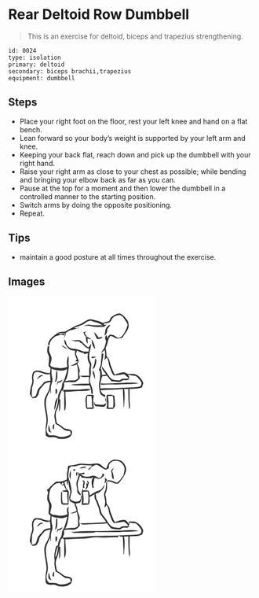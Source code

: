 # Rear Deltoid Row Dumbbell
> This is an exercise for deltoid, biceps and trapezius strengthening.

``` 
id: 0024 
type: isolation 
primary: deltoid 
secondary: biceps brachii,trapezius 
equipment: dumbbell 
``` 

## Steps

 - Place your right foot on the floor, rest your left knee and hand on a flat bench.
 - Lean forward so your body’s weight is supported by your left arm and knee.
 - Keeping your back flat, reach down and pick up the dumbbell with your right hand.
 - Raise your right arm as close to your chest as possible; while bending and bringing your elbow back as far as you can.
 - Pause at the top for a moment and then lower the dumbbell in a controlled manner to the starting position.
 - Switch arms by doing the opposite positioning.
 - Repeat.

## Tips

 - maintain a good posture at all times throughout the exercise.

## Images

<svg width="296" height="300" viewBox="0 0 222 225" xmlns="http://www.w3.org/2000/svg">
  <g fill="#FFF">
    <path d="M0 0h222v225H0V0m157.37 32.27c-1.49 1.67-1.81 4.09-3.31 5.74-3.15.83-6.29 1.74-9.34 2.91-5.48-3.19-11.88-3.99-17.92-5.6-5.78-.59-10.08 4.06-14.89 6.44-3.58 2.1-7.84 2.5-11.36 4.7-4.41 2.67-9.28 4.59-13.42 7.71-4.41.15-9.26-.07-12.88 2.92-5.57 4.48-12.95 8.8-13.35 16.8.73.62 1.46 1.24 2.18 1.88-.41-6.7 4.67-11.56 9.83-14.83 2.48-.66 5.1-.97 7.3-2.43 1.61.4 3.22.81 4.83 1.23.2-.85.59-2.54.78-3.39-3.2 1.07-6.51 1.83-9.88 1.13 3.39-1.22 7-1.23 10.55-1.39l-.53 8.44 1.52-5.73c.06-4.48 4.82-5.31 7.88-7.1 3.57.35 6.67-1.59 9.84-2.87-1.66-.11-3.33-.21-5-.28 4.6-1.91 9.35-3.4 13.98-5.21 3.27-1.7 5.75-4.87 9.58-5.48 2.82-1.14 5.38 1.03 8.08 1.55 4.44.95 8.84 2.39 12.43 5.28-6.32-.69-12.75.45-18.98-1-3.39-.83-6.75.6-9.93 1.62 3.83.34 7.77-.61 11.52.46 5.88 1.96 12.15 1.01 18.22 1.07 2.3.14 3.62-1.84 4.95-3.36-.9.08-2.71.24-3.61.33l-.21-2.16c4.07-.55 9.74-.41 11.43-5.05 2.04-5.1 7.88-8.34 13.28-7.68 4.92 1.65 6.87 6.78 9.74 10.62.87 1.63 2.44 3.47 1.6 5.42-1.74 4.75-3.49 9.57-6.57 13.64-1.55 2.82-4.57 4.76-7.74 5.08-2.63-.83-4.57-2.91-6.95-4.19-1.74-.41-3.51-.58-5.27-.85-1.01.79-2.02 1.59-3.03 2.38-.02.87-.04 2.6-.06 3.47-.95-1.7-1.87-3.41-2.75-5.14-2.43 2.47-2.02 6.38-.28 9.13-.63 3.15-1.34 6.3-2.32 9.36-1.52 3.11-3.81 5.77-5.14 8.97 1.95-1.36 3.49-3.17 5.03-4.96 1.7 5.11.86 10.38-.03 15.53 1.31-1.13 2.48-2.4 3.78-3.54 2.66 4.27 2.38 9.41 3.9 14.03 2.36 4.33 2.94 9.62 6.66 13.14 5.24-.3 10.34-1.14 15.48-2.14 2.48 2.08 5.07 4.04 7.32 6.39 1.12-1.98-.07-3.7-1.09-5.38 3.83 1.02 7.77 1.32 11.7 1.75 2.66 1.42 4.3 4.07 6.2 6.3 1.29 1.8 3.06 3.74 2.44 6.14.1 2.86-3.11 4.29-5.53 4.46-8.97.76-17.98.98-26.97 1.28-10.04 1.22-20.18.33-30.26.94-.83-6.07 1.12-11.95 2.45-17.78.56-.46 1.13-.91 1.69-1.36 2.05.55 4.13.11 6.14-.3 2.19 2.84 4.29 5.75 6.69 8.42 3.74.4 7.49.74 11.23 1.14 3.06.65 4.89-3.05 7.91-2.72 3.1.15 6.77.67 8.49-2.68-3.52.34-7.04.38-10.57.48-2.2.11-3.54 2.78-5.77 2.51-4.14-.6-8.81-.18-12.22-3.04-4.96-5.76-8.31-12.72-13.79-18.07-.07 5.07 4.37 8.27 6.72 12.33-2.23.24-4.47.44-6.68.8.24-3.52-.25-7.05-1.62-10.3.54-1.71 1.47-3.31 1.64-5.12.54-5.84 2.24-11.52 2.3-17.42-.86-.01-1.71-.03-2.56-.04-.09 4.86-.86 9.67-1.14 14.52-.07 3.51-1.79 6.67-3.03 9.87-.26 1.16.61 1.71 1.6 2.13.63 5.61.18 11.27-.97 16.79-1.31 5.68-.16 11.49 1.17 17.05.73 2.92 4.15 3.66 6.24 5.4 1.94 1.42 2.3-3.16.18-3.08-3.24-.87-4.7-4.04-5.82-6.89 11.36-.75 22.77-.54 34.1-1.8.61 8.54.69 17.11 1.28 25.65-.4.78-.79 1.57-1.19 2.35l1.85-1.61c.13-8.76 1.99-17.67-.11-26.31 2.21-.1 4.43-.2 6.65-.32-.32 10.46.27 20.94 1.13 31.36.67-1.83 1.5-3.71 1.33-5.69-1.07-8.54-.47-17.15-.63-25.72 6.42-.07 12.98.01 19.1-2.24.64-2.12 1.14-4.28 1.88-6.37-1.81-6.16-6.6-11.44-12.68-13.57-3.77-.77-7.67-.34-11.5-.37-2.11-1.69-4.62-3.06-7.43-2.5-3.95.75-8.02 1.55-11.6 3.48-2.82-3.36-3.57-7.77-5.52-11.6-1.65-3.52-2.3-7.38-3.37-11.09-.94-2.14-2.73-3.77-4.07-5.66.02-4.13-.61-8.23-1.42-12.27 3.42-5.76 3-13.01 7.24-18.4 3.38.28 6.05 2.42 9.01 3.81 3.23.43 6.47-.39 9.61-1.11 2.93-5.99 8.8-10.69 9.42-17.63 0-2.43-.41-4.89-.96-7.24-3.08-4.88-6.9-9.63-12.28-12.02-5.23-.46-9.62 2.77-13.55 5.75m-5.96 14.15c-3.93 3.67-2.97 9.51-4.32 14.26.49-.5 1.47-1.52 1.96-2.03 2-2.19 2.41-5.16 2.3-8.01 1.54-2.26 3.33-4.33 4.95-6.53-1.97-.04-3.67.85-4.89 2.31m-45.17 1.83c.14 3.38 2.93-1.63 0 0m8.86 6.56c.29 2.79 1.5 5.31 3.61 7.17-.06 3.64.25 7.54 2.58 10.51.29-2.69.17-5.4-.07-8.08 1.84.71 3.75 1.27 5.75 1.27-2.02-1.44-4.24-2.56-6.52-3.54.61-.59 1.24-1.17 1.87-1.75l-2.98 2.21 1.06-4.04c-.42.72-.83 1.45-1.26 2.17-.72-1.64-1.51-3.25-2.37-4.83.94-.64 1.87-1.28 2.81-1.92-1.5.26-2.99.54-4.48.83m15.89-.08c1.43 3.57 2.62 7.33 4.83 10.52 3.08.52 6.48-.35 8.69-2.63-2.21-.47-4.42-.29-6.47.65-1.7-3.34-4.01-6.31-7.05-8.54M95.03 66.62c4.07 1.81 8.45 2.74 12.92 2.18.96.85 1.91 1.72 2.86 2.59.46.12 1.36.34 1.82.46 2.76 3.72 6.18 7.3 10.97 8.14-.31 1.5-.63 3.01-.93 4.52-2.52-.08-5.05.31-7.55-.05-5.21-1.96-10.48-4.14-16.11-4.4-2.62 0-5.07-1.09-7.03-2.79-3.82-2.69-2.59-8.39-6.35-11.23.22 2.51.04 5.4 1.67 7.53 2.07 2.65 3.52 5.98 6.6 7.64 2.45 2.02 5.81 1.42 8.67 2.37-1.75 4.43.52 8.68 2.31 12.65-.73.94-1.45 1.89-2.18 2.83 1 .24 3 .73 4 .97-3.51 2.78-7.62 4.59-11.72 6.3 3.43.1 6.86-.63 9.9-2.24 2.19 6.95 2.15 14.23 1.84 21.44-1.71 1.26-3.41 2.97-5.72 2.85-4.67.08-9.4-.05-13.97 1.14 4.31-6.69 4.58-14.88 5.74-22.51-1.4-5.24.31-10.63-.74-15.9-2.65 5.02-2.88 10.9-1.41 16.31a23.991 23.991 0 0 1-15.53 1.92c-3.75-.82-9.17-.06-10.98-4.3.64-3.7 2.49-7.23 2.09-11.07-.49-3.28-2.66-5.99-3.42-9.19-.76-2.66-.4-5.46-.02-8.15-1.12-.42-2.27-.74-3.42-1.07l1.15.57c-.97 4.22-1.62 8.9.58 12.86 3.04 5.44.25 11.69.6 17.5.78 1.3 1.99 2.27 3.06 3.33-.31 2.54-.58 5.08-.87 7.62-3.7-.54-7.58-.41-10.98-2.19-4.41-1.74-10.44-3.26-14.33.25-2.82 3.89-2.23 9.03-1.82 13.53.35 3.16-1.15 6.05-1.99 8.99-1.18 3.6-.98 7.45-1.88 11.1 1.34 2.21 2.71 4.41 4.12 6.58 1.66-.13 3.32-.22 4.98-.24 2.52-2.19 4.4-5.04 4.93-8.38.68-5.61 5.61-8.96 8.61-13.3 2.83-1.57 5.87-2.76 9.16-2.61a71.1 71.1 0 0 0-2.08 10.73c-2.1 5.53-5.92 10.32-7.19 16.19-1.72 13.04 5.51 25.86 2.24 38.82-.66 5.11-.53 10.3-.24 15.44 5.09 5.49 13.28.34 18.81 4.95 7.09 1.09 15.6.97 20.41-5.25.33-2.36 2.29-5.78-.49-7.37-3.31-2.91-8.32-1.34-11.66-4.11-3.14-2.52-6.42-4.89-10.08-6.63-1.11-6.07-2.69-12.24-1-18.37 2.94-4.73 4.09-10.21 4.2-15.72.23 4.1.14 8.21.29 12.32-.13 1.39-.23 2.79-.27 4.18 3.41-5.74 1.39-12.72 2.09-19.04l-1.54.17c-.01-4.54 1.64-8.91 3.33-13.07.49-.15 1.46-.47 1.95-.63 1.26-3.81 3.07-7.72 1.41-11.75 5.28-1.63 10.92-.38 16.33-.97 3.56-.42 5.85-3.48 8.23-5.83-.03-.85-.1-2.57-.13-3.43-1.13-2.28-.73-4.8.13-7.1-.14-4.05-1.79-7.77-3.67-11.28.65-1.52 1.31-3.03 1.99-4.53-1.4-3.65-2.77-7.31-4.24-10.93.62-1.7 1.2-3.42 1.74-5.15 2.92 1.92 6.09 3.48 9.64 3.68l1.83 1.92c1.71-.45 3.4-.92 5.1-1.39-.42 4.26-1.02 8.83.91 12.84.83 2.26 2.74 4.42 1.83 6.97-1.4 4.71-.64 9.59-.56 14.41-4.81-.03-9.63.02-14.44.3 4.15 2.84 9.27 1.77 13.94 1.49-.38 3.48-.08 6.98.33 10.45-9.39-.01-18.8.13-28.12 1.42 4.58 1.81 9.54 1.04 14.34 1.23 4.65.11 9.33.29 13.94-.44 1.75 2.8 2.72 5.95 2.74 9.27.4 1.63-.08 4.55 2.14 4.89 1.74-6.85-2.29-13.48-4.17-19.92-.42-5.4 2.71-10.53 1.6-15.94-.46-3.7 1.14-7.31.74-11.01-.92-2.63-2.85-4.91-2.92-7.81-1.47-7.68 2.2-14.92 2.89-22.44-1.58 1.61-2.81 3.5-3.91 5.46-6.09-2.27-8.47-9.25-14.67-11.31-4.46.01-8.97.95-13.37-.26m32.78-.78c-.61 5.35 1.34 10.91 4.79 14.98.3-5.43-2.44-10.3-4.79-14.98m-46.19 8.93c2.16 2.86 5.12 5.03 8.79 5.35-2.94-1.77-5.48-4.25-8.79-5.35m45.7 19.61c2.59.44 5.06-.45 7.26-1.75-2.39-.22-4.79-.17-7.16-.47-.03.55-.07 1.66-.1 2.22m.95 16.98c1.22-.66 2.44-1.33 3.64-2.03 1.53-3.99 3.22-8.18 2.75-12.55-.42-.42-1.25-1.27-1.67-1.7-.77 5.66-1.31 11.48-4.72 16.28m1.2 1.51c-1.21 4.98 2.05 9.32 3 14.04.57-4.93-.19-9.87-3-14.04m12.38 20.02l.03 2.33c10.63-1.23 21.39.13 32.05-.74 8.54-.62 17.23 0 25.65-1.56-12.03-2.41-24.27-.19-36.4-.09-7.09.23-14.27 1.09-21.33.06m-35.86 9.66c-7.31.28-14.63.57-21.95.27.01.78.02 1.57.05 2.35.38.32 1.15.94 1.53 1.26.03 9.52-.17 19.04.16 28.56.5-.64 1.01-1.28 1.52-1.92 1.9-9.05-.04-18.16.11-27.27 8.22.29 16.35-1.35 24.56-.88 4.8-.69 10.38.5 14.26-3.12-6.74-1.41-13.48.89-20.24.75m44.92 8.03c-.3.95-.59 1.9-.88 2.86.99 4.08.47 8.32 1.18 12.44-.65 1.98-.83 4.07-.68 6.14 3.25.01 6.5.02 9.75 0 .97-1.28 1.94-2.57 2.93-3.85.19-5.43-.52-10.83-.88-16.24-3.45-2.04-7.59-1.75-11.42-1.35m-30.69.46c-3.35 4.66-1.87 10.68-1.53 15.97.06 1.97.58 5.27 3.24 5.02 2.85-.32 6.62 1.02 8.84-1.02-.01-4.32-.8-8.67-.98-13.01.37-2.35.89-4.69.91-7.09-3.45-.2-7.22-1.24-10.48.13m28.06 3.96c-.48 2.74.93 5.33 1.74 7.86-.45-2.48.32-5.99-1.74-7.86m-17.31 5.36c.45 2.61-.07 7.11 3.52 7.59 3.88.17 7.75.98 11.63.75 2.82-.22 2.89-3.93 4.24-5.73-2.23.94-4.18 3.23-6.81 2.82-3.53-.37-7.1-.4-10.6-.99-.75-1.44-1.31-2.96-1.98-4.44z"/>
    <path d="M80.97 113.63c3.27.37 6.21-1.19 9.08-2.49-.34 5.15-2.45 9.9-3.79 14.82-.67 2.9-2.82 5.11-3.82 7.84-.45 3.18-.38 6.62-2.38 9.33-2.69 3.81-4.25 8.49-3.87 13.17-.21 6.28-1.46 12.56-4.04 18.31l-.31-.58c-.31 3.62-1.72 7.18-1.18 10.85.43 3.42 1.25 6.77 1.87 10.16 4.85 1.98 8.55 5.75 12.81 8.65 2.8 2.08 6.44 1.5 9.62 2.53.12 1.13.37 3.4.49 4.54-6.16 3.54-14.19 5.67-20.89 2.34-3.81-1.18-7.89-.89-11.83-.86-2.55-2.03-3.99-5.1-4.39-8.29.1-2.65.91-5.2 1.36-7.8 3.3-12.97-4.3-25.76-1.7-38.77 1.58-5.08 4.01-9.85 6.34-14.62.06 2.22.23 4.44.52 6.64 1.06-2.68.23-5.57.26-8.36-.51-5.57 3.82-10.48 2.26-16.09-1.36-4.67-1.17-9.54-1.31-14.34 4.67 2.15 9.85 2.63 14.9 3.02m-7.36-.27c-.84 5.73-.21 11.64-2.08 17.23l1.65.16c1.03-3.15 2.07-6.38 1.98-9.74-.04-2.61.44-5.58-1.55-7.65m2.92 17.29c-.14-.42-.43-1.27-.57-1.69-.67 2.45-1.37 4.89-1.79 7.4.87-1.55 1.63-3.17 2.56-4.69 3.08.94 5.03-1.84 6.64-3.9-2.4.68-4.58 1.88-6.84 2.88m-4.23 11.19c-.13 2.64-.04 5.28.25 7.9 2.98-1.84 2.34-5.2 1.94-8.16-.55.07-1.64.2-2.19.26m-1.84 31.57c1.38-1.46 1.64-3.44 2.09-5.28.83-4.65 2.92-9.03 2.94-13.81-4.53 5.08-4.64 12.66-5.03 19.09m-1.16 30.06c.88-2.83 1.16-5.8.98-8.75-2.6 2.27-3.44 6.03-.98 8.75m-7.44-6.89c-.38 2.66-.67 5.39-.33 8.09.34 2.25 2.88 2.77 4.56 3.7-2.66-3.49-2.37-7.98-4.23-11.79z"/>
    <path d="M40.14 116.69c7.98-3.94 15.63 5.15 23.68 1.79.24 3.52.66 7.03.84 10.56-3.73-.22-7.33.7-10.5 2.64-2.07 4.25-6.4 6.69-8.81 10.67-1.47 3.23-1.8 6.87-3.47 10.04-1.51.62-3.03 1.24-4.54 1.87-2.99-4.3-.45-9.3-1.04-14.05 1.12-4.33 3.28-8.65 2.26-13.25-.92-3.54.24-7.02 1.58-10.27m3.65 10.13c2.2-1.3 4.21-2.88 6.07-4.62.64.01 1.91.05 2.55.07-.02-.45-.07-1.37-.1-1.83-4.1-.19-6.77 3.09-8.52 6.38zM120.85 152.02c2.15.08 4.29.2 6.44.33.14 2.4.34 4.81.59 7.2-.23 3.51.37 6.97.98 10.41-2.65.02-5.29.03-7.93.11-.65-5.99-1.23-12.07-.08-18.05zM152.2 152.44c2.55-.15 5.1-.32 7.65-.44 1.2 5.94 1.34 12.1.32 18.07-2.31-.06-4.62-.09-6.93-.08.21-5.87.43-11.81-1.04-17.55z"/>
  </g>
  <g fill="#333">
    <path d="M157.37 32.27c3.93-2.98 8.32-6.21 13.55-5.75 5.38 2.39 9.2 7.14 12.28 12.02.55 2.35.96 4.81.96 7.24-.62 6.94-6.49 11.64-9.42 17.63-3.14.72-6.38 1.54-9.61 1.11-2.96-1.39-5.63-3.53-9.01-3.81-4.24 5.39-3.82 12.64-7.24 18.4.81 4.04 1.44 8.14 1.42 12.27 1.34 1.89 3.13 3.52 4.07 5.66 1.07 3.71 1.72 7.57 3.37 11.09 1.95 3.83 2.7 8.24 5.52 11.6 3.58-1.93 7.65-2.73 11.6-3.48 2.81-.56 5.32.81 7.43 2.5 3.83.03 7.73-.4 11.5.37 6.08 2.13 10.87 7.41 12.68 13.57-.74 2.09-1.24 4.25-1.88 6.37-6.12 2.25-12.68 2.17-19.1 2.24.16 8.57-.44 17.18.63 25.72.17 1.98-.66 3.86-1.33 5.69-.86-10.42-1.45-20.9-1.13-31.36-2.22.12-4.44.22-6.65.32 2.1 8.64.24 17.55.11 26.31l-1.85 1.61c.4-.78.79-1.57 1.19-2.35-.59-8.54-.67-17.11-1.28-25.65-11.33 1.26-22.74 1.05-34.1 1.8 1.12 2.85 2.58 6.02 5.82 6.89 2.12-.08 1.76 4.5-.18 3.08-2.09-1.74-5.51-2.48-6.24-5.4-1.33-5.56-2.48-11.37-1.17-17.05 1.15-5.52 1.6-11.18.97-16.79-.99-.42-1.86-.97-1.6-2.13 1.24-3.2 2.96-6.36 3.03-9.87.28-4.85 1.05-9.66 1.14-14.52.85.01 1.7.03 2.56.04-.06 5.9-1.76 11.58-2.3 17.42-.17 1.81-1.1 3.41-1.64 5.12 1.37 3.25 1.86 6.78 1.62 10.3 2.21-.36 4.45-.56 6.68-.8-2.35-4.06-6.79-7.26-6.72-12.33 5.48 5.35 8.83 12.31 13.79 18.07 3.41 2.86 8.08 2.44 12.22 3.04 2.23.27 3.57-2.4 5.77-2.51 3.53-.1 7.05-.14 10.57-.48-1.72 3.35-5.39 2.83-8.49 2.68-3.02-.33-4.85 3.37-7.91 2.72-3.74-.4-7.49-.74-11.23-1.14-2.4-2.67-4.5-5.58-6.69-8.42-2.01.41-4.09.85-6.14.3-.56.45-1.13.9-1.69 1.36-1.33 5.83-3.28 11.71-2.45 17.78 10.08-.61 20.22.28 30.26-.94 8.99-.3 18-.52 26.97-1.28 2.42-.17 5.63-1.6 5.53-4.46.62-2.4-1.15-4.34-2.44-6.14-1.9-2.23-3.54-4.88-6.2-6.3-3.93-.43-7.87-.73-11.7-1.75 1.02 1.68 2.21 3.4 1.09 5.38-2.25-2.35-4.84-4.31-7.32-6.39-5.14 1-10.24 1.84-15.48 2.14-3.72-3.52-4.3-8.81-6.66-13.14-1.52-4.62-1.24-9.76-3.9-14.03-1.3 1.14-2.47 2.41-3.78 3.54.89-5.15 1.73-10.42.03-15.53-1.54 1.79-3.08 3.6-5.03 4.96 1.33-3.2 3.62-5.86 5.14-8.97.98-3.06 1.69-6.21 2.32-9.36-1.74-2.75-2.15-6.66.28-9.13.88 1.73 1.8 3.44 2.75 5.14.02-.87.04-2.6.06-3.47 1.01-.79 2.02-1.59 3.03-2.38 1.76.27 3.53.44 5.27.85 2.38 1.28 4.32 3.36 6.95 4.19 3.17-.32 6.19-2.26 7.74-5.08 3.08-4.07 4.83-8.89 6.57-13.64.84-1.95-.73-3.79-1.6-5.42-2.87-3.84-4.82-8.97-9.74-10.62-5.4-.66-11.24 2.58-13.28 7.68-1.69 4.64-7.36 4.5-11.43 5.05l.21 2.16c.9-.09 2.71-.25 3.61-.33-1.33 1.52-2.65 3.5-4.95 3.36-6.07-.06-12.34.89-18.22-1.07-3.75-1.07-7.69-.12-11.52-.46 3.18-1.02 6.54-2.45 9.93-1.62 6.23 1.45 12.66.31 18.98 1-3.59-2.89-7.99-4.33-12.43-5.28-2.7-.52-5.26-2.69-8.08-1.55-3.83.61-6.31 3.78-9.58 5.48-4.63 1.81-9.38 3.3-13.98 5.21 1.67.07 3.34.17 5 .28-3.17 1.28-6.27 3.22-9.84 2.87-3.06 1.79-7.82 2.62-7.88 7.1l-1.52 5.73.53-8.44c-3.55.16-7.16.17-10.55 1.39 3.37.7 6.68-.06 9.88-1.13-.19.85-.58 2.54-.78 3.39-1.61-.42-3.22-.83-4.83-1.23-2.2 1.46-4.82 1.77-7.3 2.43-5.16 3.27-10.24 8.13-9.83 14.83-.72-.64-1.45-1.26-2.18-1.88.4-8 7.78-12.32 13.35-16.8 3.62-2.99 8.47-2.77 12.88-2.92 4.14-3.12 9.01-5.04 13.42-7.71 3.52-2.2 7.78-2.6 11.36-4.7 4.81-2.38 9.11-7.03 14.89-6.44 6.04 1.61 12.44 2.41 17.92 5.6 3.05-1.17 6.19-2.08 9.34-2.91 1.5-1.65 1.82-4.07 3.31-5.74z"/>
    <path d="M151.41 46.42c1.22-1.46 2.92-2.35 4.89-2.31-1.62 2.2-3.41 4.27-4.95 6.53.11 2.85-.3 5.82-2.3 8.01-.49.51-1.47 1.53-1.96 2.03 1.35-4.75.39-10.59 4.32-14.26zM106.24 48.25c2.93-1.63.14 3.38 0 0zM115.1 54.81c1.49-.29 2.98-.57 4.48-.83-.94.64-1.87 1.28-2.81 1.92.86 1.58 1.65 3.19 2.37 4.83.43-.72.84-1.45 1.26-2.17l-1.06 4.04 2.98-2.21c-.63.58-1.26 1.16-1.87 1.75 2.28.98 4.5 2.1 6.52 3.54-2 0-3.91-.56-5.75-1.27.24 2.68.36 5.39.07 8.08-2.33-2.97-2.64-6.87-2.58-10.51-2.11-1.86-3.32-4.38-3.61-7.17zM130.99 54.73c3.04 2.23 5.35 5.2 7.05 8.54 2.05-.94 4.26-1.12 6.47-.65-2.21 2.28-5.61 3.15-8.69 2.63-2.21-3.19-3.4-6.95-4.83-10.52z"/>
    <path d="M95.03 66.62c4.4 1.21 8.91.27 13.37.26 6.2 2.06 8.58 9.04 14.67 11.31 1.1-1.96 2.33-3.85 3.91-5.46-.69 7.52-4.36 14.76-2.89 22.44.07 2.9 2 5.18 2.92 7.81.4 3.7-1.2 7.31-.74 11.01 1.11 5.41-2.02 10.54-1.6 15.94 1.88 6.44 5.91 13.07 4.17 19.92-2.22-.34-1.74-3.26-2.14-4.89-.02-3.32-.99-6.47-2.74-9.27-4.61.73-9.29.55-13.94.44-4.8-.19-9.76.58-14.34-1.23 9.32-1.29 18.73-1.43 28.12-1.42-.41-3.47-.71-6.97-.33-10.45-4.67.28-9.79 1.35-13.94-1.49 4.81-.28 9.63-.33 14.44-.3-.08-4.82-.84-9.7.56-14.41.91-2.55-1-4.71-1.83-6.97-1.93-4.01-1.33-8.58-.91-12.84-1.7.47-3.39.94-5.1 1.39l-1.83-1.92c-3.55-.2-6.72-1.76-9.64-3.68-.54 1.73-1.12 3.45-1.74 5.15 1.47 3.62 2.84 7.28 4.24 10.93-.68 1.5-1.34 3.01-1.99 4.53 1.88 3.51 3.53 7.23 3.67 11.28-.86 2.3-1.26 4.82-.13 7.1.03.86.1 2.58.13 3.43-2.38 2.35-4.67 5.41-8.23 5.83-5.41.59-11.05-.66-16.33.97 1.66 4.03-.15 7.94-1.41 11.75-.49.16-1.46.48-1.95.63-1.69 4.16-3.34 8.53-3.33 13.07l1.54-.17c-.7 6.32 1.32 13.3-2.09 19.04.04-1.39.14-2.79.27-4.18-.15-4.11-.06-8.22-.29-12.32-.11 5.51-1.26 10.99-4.2 15.72-1.69 6.13-.11 12.3 1 18.37 3.66 1.74 6.94 4.11 10.08 6.63 3.34 2.77 8.35 1.2 11.66 4.11 2.78 1.59.82 5.01.49 7.37-4.81 6.22-13.32 6.34-20.41 5.25-5.53-4.61-13.72.54-18.81-4.95-.29-5.14-.42-10.33.24-15.44 3.27-12.96-3.96-25.78-2.24-38.82 1.27-5.87 5.09-10.66 7.19-16.19a71.1 71.1 0 0 1 2.08-10.73c-3.29-.15-6.33 1.04-9.16 2.61-3 4.34-7.93 7.69-8.61 13.3-.53 3.34-2.41 6.19-4.93 8.38-1.66.02-3.32.11-4.98.24-1.41-2.17-2.78-4.37-4.12-6.58.9-3.65.7-7.5 1.88-11.1.84-2.94 2.34-5.83 1.99-8.99-.41-4.5-1-9.64 1.82-13.53 3.89-3.51 9.92-1.99 14.33-.25 3.4 1.78 7.28 1.65 10.98 2.19.29-2.54.56-5.08.87-7.62-1.07-1.06-2.28-2.03-3.06-3.33-.35-5.81 2.44-12.06-.6-17.5-2.2-3.96-1.55-8.64-.58-12.86l-1.15-.57c1.15.33 2.3.65 3.42 1.07-.38 2.69-.74 5.49.02 8.15.76 3.2 2.93 5.91 3.42 9.19.4 3.84-1.45 7.37-2.09 11.07 1.81 4.24 7.23 3.48 10.98 4.3 5.26 1.11 10.71.44 15.53-1.92-1.47-5.41-1.24-11.29 1.41-16.31 1.05 5.27-.66 10.66.74 15.9-1.16 7.63-1.43 15.82-5.74 22.51 4.57-1.19 9.3-1.06 13.97-1.14 2.31.12 4.01-1.59 5.72-2.85.31-7.21.35-14.49-1.84-21.44-3.04 1.61-6.47 2.34-9.9 2.24 4.1-1.71 8.21-3.52 11.72-6.3-1-.24-3-.73-4-.97.73-.94 1.45-1.89 2.18-2.83-1.79-3.97-4.06-8.22-2.31-12.65-2.86-.95-6.22-.35-8.67-2.37-3.08-1.66-4.53-4.99-6.6-7.64-1.63-2.13-1.45-5.02-1.67-7.53 3.76 2.84 2.53 8.54 6.35 11.23 1.96 1.7 4.41 2.79 7.03 2.79 5.63.26 10.9 2.44 16.11 4.4 2.5.36 5.03-.03 7.55.05.3-1.51.62-3.02.93-4.52-4.79-.84-8.21-4.42-10.97-8.14-.46-.12-1.36-.34-1.82-.46-.95-.87-1.9-1.74-2.86-2.59-4.47.56-8.85-.37-12.92-2.18m-14.06 47.01c-5.05-.39-10.23-.87-14.9-3.02.14 4.8-.05 9.67 1.31 14.34 1.56 5.61-2.77 10.52-2.26 16.09-.03 2.79.8 5.68-.26 8.36-.29-2.2-.46-4.42-.52-6.64-2.33 4.77-4.76 9.54-6.34 14.62-2.6 13.01 5 25.8 1.7 38.77-.45 2.6-1.26 5.15-1.36 7.8.4 3.19 1.84 6.26 4.39 8.29 3.94-.03 8.02-.32 11.83.86 6.7 3.33 14.73 1.2 20.89-2.34-.12-1.14-.37-3.41-.49-4.54-3.18-1.03-6.82-.45-9.62-2.53-4.26-2.9-7.96-6.67-12.81-8.65-.62-3.39-1.44-6.74-1.87-10.16-.54-3.67.87-7.23 1.18-10.85l.31.58c2.58-5.75 3.83-12.03 4.04-18.31-.38-4.68 1.18-9.36 3.87-13.17 2-2.71 1.93-6.15 2.38-9.33 1-2.73 3.15-4.94 3.82-7.84 1.34-4.92 3.45-9.67 3.79-14.82-2.87 1.3-5.81 2.86-9.08 2.49m-40.83 3.06c-1.34 3.25-2.5 6.73-1.58 10.27 1.02 4.6-1.14 8.92-2.26 13.25.59 4.75-1.95 9.75 1.04 14.05 1.51-.63 3.03-1.25 4.54-1.87 1.67-3.17 2-6.81 3.47-10.04 2.41-3.98 6.74-6.42 8.81-10.67 3.17-1.94 6.77-2.86 10.5-2.64-.18-3.53-.6-7.04-.84-10.56-8.05 3.36-15.7-5.73-23.68-1.79zM127.81 65.84c2.35 4.68 5.09 9.55 4.79 14.98-3.45-4.07-5.4-9.63-4.79-14.98z"/>
    <path d="M81.62 74.77c3.31 1.1 5.85 3.58 8.79 5.35-3.67-.32-6.63-2.49-8.79-5.35zM127.32 94.38c.03-.56.07-1.67.1-2.22 2.37.3 4.77.25 7.16.47-2.2 1.3-4.67 2.19-7.26 1.75zM128.27 111.36c3.41-4.8 3.95-10.62 4.72-16.28.42.43 1.25 1.28 1.67 1.7.47 4.37-1.22 8.56-2.75 12.55-1.2.7-2.42 1.37-3.64 2.03zM129.47 112.87c2.81 4.17 3.57 9.11 3 14.04-.95-4.72-4.21-9.06-3-14.04zM73.61 113.36c1.99 2.07 1.51 5.04 1.55 7.65.09 3.36-.95 6.59-1.98 9.74l-1.65-.16c1.87-5.59 1.24-11.5 2.08-17.23zM43.79 126.82c1.75-3.29 4.42-6.57 8.52-6.38.03.46.08 1.38.1 1.83-.64-.02-1.91-.06-2.55-.07-1.86 1.74-3.87 3.32-6.07 4.62zM76.53 130.65c2.26-1 4.44-2.2 6.84-2.88-1.61 2.06-3.56 4.84-6.64 3.9-.93 1.52-1.69 3.14-2.56 4.69.42-2.51 1.12-4.95 1.79-7.4.14.42.43 1.27.57 1.69zM141.85 132.89c7.06 1.03 14.24.17 21.33-.06 12.13-.1 24.37-2.32 36.4.09-8.42 1.56-17.11.94-25.65 1.56-10.66.87-21.42-.49-32.05.74l-.03-2.33zM72.3 141.84c.55-.06 1.64-.19 2.19-.26.4 2.96 1.04 6.32-1.94 8.16a49.61 49.61 0 0 1-.25-7.9zM105.99 142.55c6.76.14 13.5-2.16 20.24-.75-3.88 3.62-9.46 2.43-14.26 3.12-8.21-.47-16.34 1.17-24.56.88-.15 9.11 1.79 18.22-.11 27.27-.51.64-1.02 1.28-1.52 1.92-.33-9.52-.13-19.04-.16-28.56-.38-.32-1.15-.94-1.53-1.26-.03-.78-.04-1.57-.05-2.35 7.32.3 14.64.01 21.95-.27zM150.91 150.58c3.83-.4 7.97-.69 11.42 1.35.36 5.41 1.07 10.81.88 16.24-.99 1.28-1.96 2.57-2.93 3.85-3.25.02-6.5.01-9.75 0-.15-2.07.03-4.16.68-6.14-.71-4.12-.19-8.36-1.18-12.44.29-.96.58-1.91.88-2.86m1.29 1.86c1.47 5.74 1.25 11.68 1.04 17.55 2.31-.01 4.62.02 6.93.08 1.02-5.97.88-12.13-.32-18.07-2.55.12-5.1.29-7.65.44zM120.22 151.04c3.26-1.37 7.03-.33 10.48-.13-.02 2.4-.54 4.74-.91 7.09.18 4.34.97 8.69.98 13.01-2.22 2.04-5.99.7-8.84 1.02-2.66.25-3.18-3.05-3.24-5.02-.34-5.29-1.82-11.31 1.53-15.97m.63.98c-1.15 5.98-.57 12.06.08 18.05 2.64-.08 5.28-.09 7.93-.11-.61-3.44-1.21-6.9-.98-10.41-.25-2.39-.45-4.8-.59-7.2-2.15-.13-4.29-.25-6.44-.33zM148.28 155c2.06 1.87 1.29 5.38 1.74 7.86-.81-2.53-2.22-5.12-1.74-7.86zM70.46 173.41c.39-6.43.5-14.01 5.03-19.09-.02 4.78-2.11 9.16-2.94 13.81-.45 1.84-.71 3.82-2.09 5.28z"/>
    <path d="M130.97 160.36c.67 1.48 1.23 3 1.98 4.44 3.5.59 7.07.62 10.6.99 2.63.41 4.58-1.88 6.81-2.82-1.35 1.8-1.42 5.51-4.24 5.73-3.88.23-7.75-.58-11.63-.75-3.59-.48-3.07-4.98-3.52-7.59zM69.3 203.47c-2.46-2.72-1.62-6.48.98-8.75.18 2.95-.1 5.92-.98 8.75zM61.86 196.58c1.86 3.81 1.57 8.3 4.23 11.79-1.68-.93-4.22-1.45-4.56-3.7-.34-2.7-.05-5.43.33-8.09z"/>
  </g>
</svg>

<svg width="296" height="300" viewBox="0 0 222 225" xmlns="http://www.w3.org/2000/svg">
  <g fill="#FFF">
    <path d="M0 0h222v225H0V0m154.89 27.92c-3.23 2.5-2.96 7.02-5.32 10.11-3.32-1.34-5.68-4.02-8.49-6.1-3.41-2.91-8.15-1.46-12.17-1.22-7.07 1.46-14.27-1.43-21.32.09-5.17 1.62-10.54 2.49-15.93 2.95-.96 4.2-.87 8.56-1.99 12.73.19 2.61.16 5.22.11 7.83-3.78 1.74-7.72 3.79-12.01 3.51-1.99.08-4.28-.45-5.92 1.02-3.7 2.99-7.41 6.07-10.15 10.01-.91.3-1.68.8-2.32 1.49-.53 1.33 1.01 2.21 1.58 3.2-.55 3.83-1.81 7.64-1.28 11.55.53 3.09 2.88 5.68 2.77 8.9.2 4.21-1 8.34-.78 12.54.77 1.29 1.99 2.24 3.06 3.29-.32 2.53-.6 5.06-.9 7.59-3.7-.5-7.57-.43-10.97-2.17-3.49-1.84-7.47-1.65-11.28-1.84-5.32 2.24-5.65 8.74-5.01 13.68.52 3.04-.05 6.09-1.19 8.92-1.71 4.19-1.59 8.76-2.52 13.13 1.36 2.25 2.75 4.48 4.17 6.69 2.05-.49 4.64.21 6.17-1.56 3.39-2.73 3.37-7.41 4.91-11.13 2.01-3.48 5.13-6.13 7.45-9.38 2.81-1.56 5.84-2.69 9.11-2.58-.96 3.52-1.72 7.08-2.1 10.71-2.21 5.8-6.29 10.84-7.36 17.08-.7 10.81 3.24 21.23 3.4 31.98-1.12 6.9-2.41 13.96-1.12 20.95 2.37 4.15 7.53 3.22 11.52 3.22 2.56-.27 4.8 1.07 7.1 1.95 7.03 1.69 15.71 1.1 20.52-5.02.34-2.34 2.28-5.78-.49-7.36-3.31-2.9-8.3-1.37-11.65-4.1-3.15-2.53-6.44-4.9-10.09-6.66-.56-3.63-1.49-7.22-1.81-10.89-.34-4.64 2.03-8.83 3.42-13.12 1.26-2.99 1.16-6.27 1.67-9.42.13 5.26.16 10.53.02 15.8 3.25-5.76 1.32-12.63 2.02-18.91l-1.59.02c-.2-3.91 1.75-7.42 2.27-11.23.76-.71 1.52-1.42 2.29-2.12l3.06 2.19c-.23 9.65-.39 19.34.16 28.97 4.55-9.16.94-19.65 1.51-29.38 3.89.01 7.78-.14 11.66-.43 7.59-.93 15.26-.06 22.84-1.3 6.35-.95 12.89-2 19.3-1 8.96.48 17.89-.69 26.84-.65.16-.58.49-1.75.66-2.33-18.26.87-36.61-.14-54.82 1.84-10.22 1.29-20.57.37-30.8 1.49 1.93-3.43 3.36-7.39 1.7-11.25 5.49-2.15 11.62-.21 17.31-1.31 3.1-.81 5.12-3.51 7.29-5.66-.02-.85-.08-2.55-.1-3.4-1.38-2.83-.19-5.84 0-8.77-.24-3.33-2.03-6.26-3.25-9.3.65-4.35-1.96-8.13-3.03-12.19 2.27-.53 4.51-1.13 6.82-1.43 1.58-3.29 3.04-6.92 2.25-10.64-.19-.03-.56-.09-.75-.11-.02 2.99-.04 7.18-3.49 8.45-4.48 1.49-9.6-.07-13.16-3.02.29-3.53.62-7.05 2.21-10.26.14-4.22-.89-8.46-1.63-12.61-.6-3.77-2.79-7.09-3.2-10.9-.68-4.47.88-8.84 1.14-13.27l2.55-3.09c3.56-.28 7.23-.01 10.62-1.34 7.07-2.44 14.43.59 21.64-.23-.41.61-1.25 1.82-1.67 2.43 3.63-.46 6.74-4.7 10.49-2.73 4.06 2.2 7.65 5.3 12.05 6.88 1.58-.57 3.08-1.33 4.61-2.04.62-3.1.21-7.16 3.38-8.99 6.35-5.12 17.05-2.03 19.87 5.59 2.36 4.41.26 9.19-.47 13.71-3.16 4.08-5.65 8.93-10.2 11.68-4.46-2.1-9.01-4.52-14.11-3.95-.28.83-.57 1.66-.76 2.52 6.41-2.73 11.51 5.36 17.73 2.12 4.46-5.94 9.7-11.78 11.13-19.32 1.01-4.93-1.78-9.57-4.91-13.11-3.37-2.84-7.92-3.28-12.13-3.68-3.16-.23-5.76 1.93-8.14 3.69m-45.64 9.56c3.17.44 6.31-.27 9.37-1.05-.03-.45-.09-1.33-.11-1.78-3.1.89-6.64.74-9.26 2.83m12.31 2.81c2.5-.76 4.52-2.46 5.79-4.73-2.69.45-4.37 2.61-5.79 4.73m36.16.19c-.86 1.51.19 3.11.57 4.58.11 3.34-.34 7.55 3.04 9.56-.15-4.32-.45-8.73-2.48-12.62.69-1.87 1.77-3.57 2.62-5.37-1.3 1.22-2.85 2.28-3.75 3.85m-58.16-1.12c-1.15 1.51 1.45 2.95 2.45 1.59 1.13-1.45-1.51-3.06-2.45-1.59M94.9 54.44c.68-4.42 1.12-8.94.6-13.4-2.48 3.99-2.43 9.16-.6 13.4m8.92-10.82c-.04 1.63-.06 3.27-.09 4.9.42.03 1.28.08 1.71.11.08-1.1.25-3.3.34-4.4.66.62 1.31 1.24 1.96 1.87-.28 3.74-1.33 7.32-2.8 10.75-2.04 5.29 1.02 10.63.59 16 .15 2.75 3 4.23 4.66 6.04.21-.46.63-1.39.84-1.86-2.21-2.13-3.41-4.84-4.3-7.76-.2-2.08-.51-4.15-.55-6.24-.41-5.12 2.51-9.65 3.64-14.5 1.63 1.46 2.79 3.27 3.03 5.48-.09-.63-.26-1.9-.35-2.53 4.74 1.08 9.63.92 14.46 1.24 1.01-.73 2.06-1.41 3.13-2.04-.31.59-.95 1.76-1.26 2.35-2.4 4.69-1.33 9.89.25 14.66.64-.25 1.29-.49 1.94-.74-2.23-4.72.37-9.65.86-14.43 1.87-.35 3.59.45 5.29 1.1l.54-.05c.41 0 1.21.01 1.61.01 3.01-.17 5.07-2.97 7.03-4.99-.08-.95-.15-1.9-.23-2.85-.7 0-1.39-.01-2.08-.01-.14 3.47-2.84 7.81-6.84 6.24-2.78-2.42-6.61-3.92-10.26-2.72-5.39 1.71-12.02 1.65-16.21-2.64 1.89-.02 3.79-.01 5.69-.06l.08-2.47c-2.89.41-5.76.97-8.58 1.72l.52-1.37c-1.55-.23-3.09-.51-4.62-.81m43.08 16.99c2.19-1.26 3.18-3.55 4.22-5.72-1.3-1.15-2.56-2.35-3.78-3.58 1.11 3.12.93 6.28-.44 9.3m-33.4-5.34a98.89 98.89 0 0 0 1.75 4.29c-1.42 2.47-.99 5.36-.87 8.07.52-.08 1.57-.23 2.09-.3-.19-1.35-.4-2.7-.66-4.03 2.27-2.71 1.34-7.17-2.31-8.03m6.63.88c.51 1.72 1.13 3.4 1.76 5.08-.89-.33-1.78-.65-2.66-.98.86 3.38.86 7.2-2.14 9.52.54-.08 1.62-.26 2.16-.34.68-.93 1.39-1.83 2.12-2.71.67-2.44 1.03-4.99 2.21-7.26-.98-1.27-2.04-2.5-3.45-3.31m29.41 2.77c-.19 4.78.38 9.84-1.99 14.2-2.15 4.29-.28 8.9.49 13.27.77 3.54-.62 7.04-.83 10.57 1.84-.28 2.4-2.22 3.41-3.47 2.68 4.12 2.92 9.01 3.93 13.65 2.44 4.61 3.13 10.2 7.02 13.95 5.2-.43 10.3-1.22 15.42-2.18 2.37 2.08 5.43 3.64 6.57 6.78-2.87.26-5.76.09-8.63.24-2.27.06-3.66 2.81-5.96 2.5-4.13-.57-8.81-.18-12.17-3.09-2.56-2.86-4.67-6.1-6.72-9.34-1.98-3.28-5-5.8-6.91-9.13-1.88-4.38-2.17-9.31-4.49-13.51-1.16-2.35-1.01-5.2-2.71-7.29-2.16-2.78-1.56-6.51-2.34-9.76 6.82-1.52 12.95-6.96 13.7-14.16-2.47 3.66-4.36 8.68-9.25 9.57-5.16.92-8.99 4.65-13.43 7.1-.19-2.54-.69-5.06-2.04-7.25-2.7-.14-5.4-.31-8.1-.2-.12-1.07-.06-2.17-.38-3.22-.99 1.94-1.27 4.14-2.06 6.15.37 3.11.83 6.21.86 9.35 0 3.32-1.36 6.78.33 9.91 3.03-.55 6.13-.57 9.2-.53 3.18-3.11 1.53-7.82 1.91-11.75 2.68-1.05 5.12-2.59 7.38-4.37.22 2.94-.31 6.2 1.54 8.73 1.89 2.86 2.16 6.39 3.81 9.37 1.95 3.92 1.85 8.5 3.48 12.51 2.95 4.16 6.55 7.83 9.14 12.27-13.33.87-26.68 1.32-40.03 1.71 1.66.88 3.33 2.03 5.31 1.91 7.02.08 14-.97 21.03-.93 5-.5 10.11.01 15.03-1.17 2.35 2.74 4.05 6.18 7 8.33 3.64.73 7.36.8 11.04 1.24 3.02.58 4.84-3.08 7.84-2.73 2.35-.14 5.15.77 7.1-1.01.6-2.28.79-4.65 1.54-6.89 2.9 1.03 5.97.9 8.97 1.32 2.69 1.02 4.23 3.65 6.04 5.73 1.43 1.97 3.58 4.06 2.97 6.73.1 2.91-3.15 4.33-5.6 4.5-9.65.76-19.33 1.02-29 1.36.76.63 1.52 1.26 2.29 1.87 1.29-.04 2.58-.01 3.87.11.68 5.67.5 11.4.9 17.09.21 3.57.56 7.2-.17 10.74.42-.67.83-1.34 1.26-2 .21-8.65 2-17.47-.1-26.01 2.21-.11 4.41-.21 6.62-.33-.22 10.46.16 20.96 1.22 31.37.77-2.16 1.62-4.43 1.2-6.76-1-8.19-.36-16.44-.55-24.66 6.4-.35 13.35.56 19.19-2.67.83-1.86 1.09-3.92 1.78-5.84-1.52-5.54-5.5-10.25-10.61-12.85-3.42-1.89-7.47-1.12-11.2-1.18-.17 1.06-.34 2.13-.49 3.2-1.83-2.39-3.59-5.81-7.07-5.74-4.72.07-9.56 1.3-13.74 3.53-.98-1.35-1.99-2.69-2.64-4.23-1.88-5.53-4.81-10.71-5.78-16.54-.32-3.27-3.45-5.13-4.51-8.01-.32-4.44-.82-8.88-2.02-13.17 1.01-4.28 3.22-8.4 2.65-12.95.32-2.07-1.26-5.03 1.31-6.2-.94.1-1.88.19-2.83.26m-53.76 75.97c2.01.62 4.05 1.35 6.2 1.23 7.36-.14 14.74.38 22.1-.17 3.07-.33 6.39.32 9.18-1.35 12.26.27 24.53.16 36.8.12 9.78-.92 19.74-.03 29.41-1.82-12.01-2.42-24.24-.18-36.35-.08-22.42 1.41-45-.69-67.34 2.07z"/>
    <path d="M91.52 55.36c1.11 5.5 1.09 11.2 3 16.53 1.34 3.17-1.26 5.97-1.3 9.09-.12 2.24-.12 4.68 1.16 6.62 1.93 1.72 4.43 2.57 6.79 3.49.62 3.53 2.06 6.82 3.36 10.14-.18.45-.56 1.36-.74 1.82-3.01.83-5.94 1.9-8.8 3.15 3.41.37 6.83-.47 9.81-2.15 2.35 6.93 2.19 14.23 1.93 21.45-1.71 1.26-3.4 2.98-5.71 2.86-4.67.09-9.4-.04-13.96 1.14 4.32-6.72 4.53-14.94 5.78-22.58-.33-1.57-.64-3.14-.98-4.71.24-2.09.34-4.2.38-6.31-3.48 2.94-2.62 7.59-1.64 11.51-4.52 2.13-9.58 3.06-14.52 2.06-4.07-.92-9.12-.09-11.94-3.87.67-5.12 3.86-10.63.76-15.62-4.01-6.71-2.67-15.13.18-21.99 3.22-3.36 6.61-8.08 11.81-7.77 2.35-.77 3.69.58 4.33 2.83.67-1.38 1.24-2.8 1.8-4.23.59.77 1.17 1.56 1.75 2.35-1.22.98-2.39 2.03-3.45 3.19 1.24-.47 2.48-.94 3.66-1.55.93 2.84 2.32 5.52 4.21 7.85-2.49.39-4.96.86-7.41 1.46 2.58 1.53 5.7 1.03 8.56 1.37-.43 5.85.28 11.68 1 17.48-2.63.02-5.26.02-7.88.05-1.19-5.18-1.38-10.51-.84-15.78a9.152 9.152 0 0 0-1.71-2.06c-.3 5.87-.61 11.8.16 17.65 1.45 4.02 6.75 1.55 9.89 2.17-.09.48-.26 1.43-.34 1.9.57-1.1 1.22-2.17 1.7-3.33.18-5.61-.38-11.26.36-16.86.27-2.47-2.11-3.98-3.53-5.63-1.04-3.38-2.38-6.66-3.54-10 1.26-.81 2.53-1.61 3.81-2.4.26 2.33.25 4.79 1.66 6.8.33-2.69.31-5.41.44-8.12zM113.96 73.46c2.66-.15 5.31-.33 7.96-.44.94 5.96 1.03 12.06.15 18.03-2.49-.06-4.97-.07-7.45-.08 1.37-5.85.36-11.73-.66-17.51z"/>
    <path d="M66.08 110.6c4.64 2.21 9.84 2.64 14.89 3.04 3.27.35 6.22-1.18 9.08-2.5-.39 5.32-2.57 10.23-3.95 15.32-.75 2.69-2.79 4.77-3.68 7.39-.47 3.16-.39 6.58-2.38 9.29-2.58 3.53-3.8 7.83-4.12 12.15-2.64-.17-2.97 2.76-3.58 4.66-.93 4.32-2.25 8.67-1.88 13.14.03 2.27.7 4.52.37 6.8-.9 5.13.86 10.15 1.69 15.16 5.09 2.05 8.85 6.15 13.42 9.01 2.54 1.81 5.86.89 8.6 2.09.41 1.46.78 2.94 1.1 4.42-6.12 3.71-14.26 5.85-20.99 2.55-3.82-1.2-7.92-.94-11.87-.89-4.35-3.26-5.21-9.21-3.46-14.12 4.17-13.37-3.64-26.66-1.43-40.12 1.42-5.32 4.07-10.19 6.39-15.15.2 2.22.21 4.48.73 6.66.77-2.79.14-5.66.12-8.49-.29-3.83 1.49-7.35 2.41-10.96.49-3.16-.42-6.27-1.05-9.33-.39-3.36-.25-6.75-.41-10.12m7.25 3.49c-.23 5.81-.45 11.62-1.73 17.32 3.77-2.78 3.45-8.19 3.57-12.38-.32-1.69.75-4.91-1.84-4.94m3.36 16.57c-.2-.37-.61-1.11-.81-1.48-.64 2.34-1.3 4.68-1.7 7.07 1.17-2.02 1.82-5.24 4.98-4.49 1.68-1.03 3.29-2.28 3.88-4.26-2.16.97-4.22 2.13-6.35 3.16m-4.37 11.13c-.15 2.63-.08 5.26.15 7.88 3.19-1.65 2.39-5.17 2.02-8.1-.54.06-1.63.17-2.17.22m-4.58 60.24c.53.16 1.6.47 2.14.63.31-2.63.48-5.27.4-7.92-2.05 1.92-2.86 4.51-2.54 7.29m-6.23 2.64c.37 2.26 2.85 2.8 4.61 3.59-2.69-3.44-2.44-7.9-4.21-11.73-.46 2.68-.72 5.43-.4 8.14z"/>
    <path d="M39.19 119.24c.68-2.91 4.01-4.42 6.73-3.39 6.13.34 11.67 5.37 17.89 2.64.22 3.51.66 7 .83 10.52-3.73-.17-7.37.68-10.53 2.7-2.05 4.22-6.32 6.66-8.75 10.59-1.47 3.26-1.83 6.93-3.52 10.12-1.49.6-2.98 1.2-4.47 1.81-2.83-3.81-.67-8.25-1.11-12.49-.11-3.02 1.59-5.7 2.16-8.6 1.35-4.59-1.49-9.46.77-13.9m4.73 7.57c2.14-1.33 4.11-2.91 5.96-4.63l2.54.12c-.03-.46-.08-1.39-.11-1.85-4.05-.22-6.83 2.98-8.39 6.36zM76.13 155.45c.06 4.73-.83 9.44-1.94 14.01-.64 1.06-.61 3.04-1.99 3.4-.29-6 2.3-11.73 3.93-17.41z"/>
  </g>
  <g fill="#333">
    <path d="M154.89 27.92c2.38-1.76 4.98-3.92 8.14-3.69 4.21.4 8.76.84 12.13 3.68 3.13 3.54 5.92 8.18 4.91 13.11-1.43 7.54-6.67 13.38-11.13 19.32-6.22 3.24-11.32-4.85-17.73-2.12.19-.86.48-1.69.76-2.52 5.1-.57 9.65 1.85 14.11 3.95 4.55-2.75 7.04-7.6 10.2-11.68.73-4.52 2.83-9.3.47-13.71-2.82-7.62-13.52-10.71-19.87-5.59-3.17 1.83-2.76 5.89-3.38 8.99-1.53.71-3.03 1.47-4.61 2.04-4.4-1.58-7.99-4.68-12.05-6.88-3.75-1.97-6.86 2.27-10.49 2.73.42-.61 1.26-1.82 1.67-2.43-7.21.82-14.57-2.21-21.64.23-3.39 1.33-7.06 1.06-10.62 1.34l-2.55 3.09c-.26 4.43-1.82 8.8-1.14 13.27.41 3.81 2.6 7.13 3.2 10.9.74 4.15 1.77 8.39 1.63 12.61-1.59 3.21-1.92 6.73-2.21 10.26 3.56 2.95 8.68 4.51 13.16 3.02 3.45-1.27 3.47-5.46 3.49-8.45.19.02.56.08.75.11.79 3.72-.67 7.35-2.25 10.64-2.31.3-4.55.9-6.82 1.43 1.07 4.06 3.68 7.84 3.03 12.19 1.22 3.04 3.01 5.97 3.25 9.3-.19 2.93-1.38 5.94 0 8.77.02.85.08 2.55.1 3.4-2.17 2.15-4.19 4.85-7.29 5.66-5.69 1.1-11.82-.84-17.31 1.31 1.66 3.86.23 7.82-1.7 11.25 10.23-1.12 20.58-.2 30.8-1.49 18.21-1.98 36.56-.97 54.82-1.84-.17.58-.5 1.75-.66 2.33-8.95-.04-17.88 1.13-26.84.65-6.41-1-12.95.05-19.3 1-7.58 1.24-15.25.37-22.84 1.3-3.88.29-7.77.44-11.66.43-.57 9.73 3.04 20.22-1.51 29.38-.55-9.63-.39-19.32-.16-28.97l-3.06-2.19c-.77.7-1.53 1.41-2.29 2.12-.52 3.81-2.47 7.32-2.27 11.23l1.59-.02c-.7 6.28 1.23 13.15-2.02 18.91.14-5.27.11-10.54-.02-15.8-.51 3.15-.41 6.43-1.67 9.42-1.39 4.29-3.76 8.48-3.42 13.12.32 3.67 1.25 7.26 1.81 10.89 3.65 1.76 6.94 4.13 10.09 6.66 3.35 2.73 8.34 1.2 11.65 4.1 2.77 1.58.83 5.02.49 7.36-4.81 6.12-13.49 6.71-20.52 5.02-2.3-.88-4.54-2.22-7.1-1.95-3.99 0-9.15.93-11.52-3.22-1.29-6.99 0-14.05 1.12-20.95-.16-10.75-4.1-21.17-3.4-31.98 1.07-6.24 5.15-11.28 7.36-17.08.38-3.63 1.14-7.19 2.1-10.71-3.27-.11-6.3 1.02-9.11 2.58-2.32 3.25-5.44 5.9-7.45 9.38-1.54 3.72-1.52 8.4-4.91 11.13-1.53 1.77-4.12 1.07-6.17 1.56-1.42-2.21-2.81-4.44-4.17-6.69.93-4.37.81-8.94 2.52-13.13 1.14-2.83 1.71-5.88 1.19-8.92-.64-4.94-.31-11.44 5.01-13.68 3.81.19 7.79 0 11.28 1.84 3.4 1.74 7.27 1.67 10.97 2.17.3-2.53.58-5.06.9-7.59-1.07-1.05-2.29-2-3.06-3.29-.22-4.2.98-8.33.78-12.54.11-3.22-2.24-5.81-2.77-8.9-.53-3.91.73-7.72 1.28-11.55-.57-.99-2.11-1.87-1.58-3.2.64-.69 1.41-1.19 2.32-1.49 2.74-3.94 6.45-7.02 10.15-10.01 1.64-1.47 3.93-.94 5.92-1.02 4.29.28 8.23-1.77 12.01-3.51.05-2.61.08-5.22-.11-7.83 1.12-4.17 1.03-8.53 1.99-12.73 5.39-.46 10.76-1.33 15.93-2.95 7.05-1.52 14.25 1.37 21.32-.09 4.02-.24 8.76-1.69 12.17 1.22 2.81 2.08 5.17 4.76 8.49 6.1 2.36-3.09 2.09-7.61 5.32-10.11M91.52 55.36c-.13 2.71-.11 5.43-.44 8.12-1.41-2.01-1.4-4.47-1.66-6.8-1.28.79-2.55 1.59-3.81 2.4 1.16 3.34 2.5 6.62 3.54 10 1.42 1.65 3.8 3.16 3.53 5.63-.74 5.6-.18 11.25-.36 16.86-.48 1.16-1.13 2.23-1.7 3.33.08-.47.25-1.42.34-1.9-3.14-.62-8.44 1.85-9.89-2.17-.77-5.85-.46-11.78-.16-17.65.67.6 1.24 1.29 1.71 2.06-.54 5.27-.35 10.6.84 15.78 2.62-.03 5.25-.03 7.88-.05-.72-5.8-1.43-11.63-1-17.48-2.86-.34-5.98.16-8.56-1.37 2.45-.6 4.92-1.07 7.41-1.46-1.89-2.33-3.28-5.01-4.21-7.85-1.18.61-2.42 1.08-3.66 1.55 1.06-1.16 2.23-2.21 3.45-3.19-.58-.79-1.16-1.58-1.75-2.35-.56 1.43-1.13 2.85-1.8 4.23-.64-2.25-1.98-3.6-4.33-2.83-5.2-.31-8.59 4.41-11.81 7.77-2.85 6.86-4.19 15.28-.18 21.99 3.1 4.99-.09 10.5-.76 15.62 2.82 3.78 7.87 2.95 11.94 3.87 4.94 1 10 .07 14.52-2.06-.98-3.92-1.84-8.57 1.64-11.51-.04 2.11-.14 4.22-.38 6.31.34 1.57.65 3.14.98 4.71-1.25 7.64-1.46 15.86-5.78 22.58 4.56-1.18 9.29-1.05 13.96-1.14 2.31.12 4-1.6 5.71-2.86.26-7.22.42-14.52-1.93-21.45-2.98 1.68-6.4 2.52-9.81 2.15 2.86-1.25 5.79-2.32 8.8-3.15.18-.46.56-1.37.74-1.82-1.3-3.32-2.74-6.61-3.36-10.14-2.36-.92-4.86-1.77-6.79-3.49-1.28-1.94-1.28-4.38-1.16-6.62.04-3.12 2.64-5.92 1.3-9.09-1.91-5.33-1.89-11.03-3-16.53M66.08 110.6c.16 3.37.02 6.76.41 10.12.63 3.06 1.54 6.17 1.05 9.33-.92 3.61-2.7 7.13-2.41 10.96.02 2.83.65 5.7-.12 8.49-.52-2.18-.53-4.44-.73-6.66-2.32 4.96-4.97 9.83-6.39 15.15-2.21 13.46 5.6 26.75 1.43 40.12-1.75 4.91-.89 10.86 3.46 14.12 3.95-.05 8.05-.31 11.87.89 6.73 3.3 14.87 1.16 20.99-2.55a75.05 75.05 0 0 0-1.1-4.42c-2.74-1.2-6.06-.28-8.6-2.09-4.57-2.86-8.33-6.96-13.42-9.01-.83-5.01-2.59-10.03-1.69-15.16.33-2.28-.34-4.53-.37-6.8-.37-4.47.95-8.82 1.88-13.14.61-1.9.94-4.83 3.58-4.66.32-4.32 1.54-8.62 4.12-12.15 1.99-2.71 1.91-6.13 2.38-9.29.89-2.62 2.93-4.7 3.68-7.39 1.38-5.09 3.56-10 3.95-15.32-2.86 1.32-5.81 2.85-9.08 2.5-5.05-.4-10.25-.83-14.89-3.04m-26.89 8.64c-2.26 4.44.58 9.31-.77 13.9-.57 2.9-2.27 5.58-2.16 8.6.44 4.24-1.72 8.68 1.11 12.49 1.49-.61 2.98-1.21 4.47-1.81 1.69-3.19 2.05-6.86 3.52-10.12 2.43-3.93 6.7-6.37 8.75-10.59 3.16-2.02 6.8-2.87 10.53-2.7-.17-3.52-.61-7.01-.83-10.52-6.22 2.73-11.76-2.3-17.89-2.64-2.72-1.03-6.05.48-6.73 3.39m36.94 36.21c-1.63 5.68-4.22 11.41-3.93 17.41 1.38-.36 1.35-2.34 1.99-3.4 1.11-4.57 2-9.28 1.94-14.01z"/>
    <path d="M109.25 37.48c2.62-2.09 6.16-1.94 9.26-2.83.02.45.08 1.33.11 1.78-3.06.78-6.2 1.49-9.37 1.05zM121.56 40.29c1.42-2.12 3.1-4.28 5.79-4.73-1.27 2.27-3.29 3.97-5.79 4.73zM157.72 40.48c.9-1.57 2.45-2.63 3.75-3.85-.85 1.8-1.93 3.5-2.62 5.37 2.03 3.89 2.33 8.3 2.48 12.62-3.38-2.01-2.93-6.22-3.04-9.56-.38-1.47-1.43-3.07-.57-4.58zM99.56 39.36c.94-1.47 3.58.14 2.45 1.59-1 1.36-3.6-.08-2.45-1.59zM94.9 54.44c-1.83-4.24-1.88-9.41.6-13.4.52 4.46.08 8.98-.6 13.4zM103.82 43.62c1.53.3 3.07.58 4.62.81l-.52 1.37c2.82-.75 5.69-1.31 8.58-1.72l-.08 2.47c-1.9.05-3.8.04-5.69.06 4.19 4.29 10.82 4.35 16.21 2.64 3.65-1.2 7.48.3 10.26 2.72 4 1.57 6.7-2.77 6.84-6.24.69 0 1.38.01 2.08.01.08.95.15 1.9.23 2.85-1.96 2.02-4.02 4.82-7.03 4.99-.4 0-1.2-.01-1.61-.01l-.54.05c-1.7-.65-3.42-1.45-5.29-1.1-.49 4.78-3.09 9.71-.86 14.43-.65.25-1.3.49-1.94.74-1.58-4.77-2.65-9.97-.25-14.66.31-.59.95-1.76 1.26-2.35-1.07.63-2.12 1.31-3.13 2.04-4.83-.32-9.72-.16-14.46-1.24.09.63.26 1.9.35 2.53-.24-2.21-1.4-4.02-3.03-5.48-1.13 4.85-4.05 9.38-3.64 14.5.04 2.09.35 4.16.55 6.24.89 2.92 2.09 5.63 4.3 7.76-.21.47-.63 1.4-.84 1.86-1.66-1.81-4.51-3.29-4.66-6.04.43-5.37-2.63-10.71-.59-16 1.47-3.43 2.52-7.01 2.8-10.75-.65-.63-1.3-1.25-1.96-1.87-.09 1.1-.26 3.3-.34 4.4-.43-.03-1.29-.08-1.71-.11.03-1.63.05-3.27.09-4.9zM146.9 60.61c1.37-3.02 1.55-6.18.44-9.3 1.22 1.23 2.48 2.43 3.78 3.58-1.04 2.17-2.03 4.46-4.22 5.72z"/>
    <path d="M113.5 55.27c3.65.86 4.58 5.32 2.31 8.03.26 1.33.47 2.68.66 4.03-.52.07-1.57.22-2.09.3-.12-2.71-.55-5.6.87-8.07a98.89 98.89 0 0 1-1.75-4.29zM120.13 56.15c1.41.81 2.47 2.04 3.45 3.31-1.18 2.27-1.54 4.82-2.21 7.26-.73.88-1.44 1.78-2.12 2.71-.54.08-1.62.26-2.16.34 3-2.32 3-6.14 2.14-9.52.88.33 1.77.65 2.66.98-.63-1.68-1.25-3.36-1.76-5.08z"/>
    <path d="M149.54 58.92c.95-.07 1.89-.16 2.83-.26-2.57 1.17-.99 4.13-1.31 6.2.57 4.55-1.64 8.67-2.65 12.95 1.2 4.29 1.7 8.73 2.02 13.17 1.06 2.88 4.19 4.74 4.51 8.01.97 5.83 3.9 11.01 5.78 16.54.65 1.54 1.66 2.88 2.64 4.23 4.18-2.23 9.02-3.46 13.74-3.53 3.48-.07 5.24 3.35 7.07 5.74.15-1.07.32-2.14.49-3.2 3.73.06 7.78-.71 11.2 1.18 5.11 2.6 9.09 7.31 10.61 12.85-.69 1.92-.95 3.98-1.78 5.84-5.84 3.23-12.79 2.32-19.19 2.67.19 8.22-.45 16.47.55 24.66.42 2.33-.43 4.6-1.2 6.76-1.06-10.41-1.44-20.91-1.22-31.37-2.21.12-4.41.22-6.62.33 2.1 8.54.31 17.36.1 26.01-.43.66-.84 1.33-1.26 2 .73-3.54.38-7.17.17-10.74-.4-5.69-.22-11.42-.9-17.09a31.27 31.27 0 0 0-3.87-.11c-.77-.61-1.53-1.24-2.29-1.87 9.67-.34 19.35-.6 29-1.36 2.45-.17 5.7-1.59 5.6-4.5.61-2.67-1.54-4.76-2.97-6.73-1.81-2.08-3.35-4.71-6.04-5.73-3-.42-6.07-.29-8.97-1.32-.75 2.24-.94 4.61-1.54 6.89-1.95 1.78-4.75.87-7.1 1.01-3-.35-4.82 3.31-7.84 2.73-3.68-.44-7.4-.51-11.04-1.24-2.95-2.15-4.65-5.59-7-8.33-4.92 1.18-10.03.67-15.03 1.17-7.03-.04-14.01 1.01-21.03.93-1.98.12-3.65-1.03-5.31-1.91 13.35-.39 26.7-.84 40.03-1.71-2.59-4.44-6.19-8.11-9.14-12.27-1.63-4.01-1.53-8.59-3.48-12.51-1.65-2.98-1.92-6.51-3.81-9.37-1.85-2.53-1.32-5.79-1.54-8.73-2.26 1.78-4.7 3.32-7.38 4.37-.38 3.93 1.27 8.64-1.91 11.75-3.07-.04-6.17-.02-9.2.53-1.69-3.13-.33-6.59-.33-9.91-.03-3.14-.49-6.24-.86-9.35.79-2.01 1.07-4.21 2.06-6.15.32 1.05.26 2.15.38 3.22 2.7-.11 5.4.06 8.1.2 1.35 2.19 1.85 4.71 2.04 7.25 4.44-2.45 8.27-6.18 13.43-7.1 4.89-.89 6.78-5.91 9.25-9.57-.75 7.2-6.88 12.64-13.7 14.16.78 3.25.18 6.98 2.34 9.76 1.7 2.09 1.55 4.94 2.71 7.29 2.32 4.2 2.61 9.13 4.49 13.51 1.91 3.33 4.93 5.85 6.91 9.13 2.05 3.24 4.16 6.48 6.72 9.34 3.36 2.91 8.04 2.52 12.17 3.09 2.3.31 3.69-2.44 5.96-2.5 2.87-.15 5.76.02 8.63-.24-1.14-3.14-4.2-4.7-6.57-6.78-5.12.96-10.22 1.75-15.42 2.18-3.89-3.75-4.58-9.34-7.02-13.95-1.01-4.64-1.25-9.53-3.93-13.65-1.01 1.25-1.57 3.19-3.41 3.47.21-3.53 1.6-7.03.83-10.57-.77-4.37-2.64-8.98-.49-13.27 2.37-4.36 1.8-9.42 1.99-14.2m-35.58 14.54c1.02 5.78 2.03 11.66.66 17.51 2.48.01 4.96.02 7.45.08.88-5.97.79-12.07-.15-18.03-2.65.11-5.3.29-7.96.44zM73.33 114.09c2.59.03 1.52 3.25 1.84 4.94-.12 4.19.2 9.6-3.57 12.38 1.28-5.7 1.5-11.51 1.73-17.32zM43.92 126.81c1.56-3.38 4.34-6.58 8.39-6.36.03.46.08 1.39.11 1.85l-2.54-.12c-1.85 1.72-3.82 3.3-5.96 4.63zM76.69 130.66c2.13-1.03 4.19-2.19 6.35-3.16-.59 1.98-2.2 3.23-3.88 4.26-3.16-.75-3.81 2.47-4.98 4.49.4-2.39 1.06-4.73 1.7-7.07.2.37.61 1.11.81 1.48z"/>
    <path d="M95.78 134.89c22.34-2.76 44.92-.66 67.34-2.07 12.11-.1 24.34-2.34 36.35.08-9.67 1.79-19.63.9-29.41 1.82-12.27.04-24.54.15-36.8-.12-2.79 1.67-6.11 1.02-9.18 1.35-7.36.55-14.74.03-22.1.17-2.15.12-4.19-.61-6.2-1.23zM72.32 141.79c.54-.05 1.63-.16 2.17-.22.37 2.93 1.17 6.45-2.02 8.1-.23-2.62-.3-5.25-.15-7.88zM67.74 202.03c-.32-2.78.49-5.37 2.54-7.29.08 2.65-.09 5.29-.4 7.92-.54-.16-1.61-.47-2.14-.63zM61.51 204.67c-.32-2.71-.06-5.46.4-8.14 1.77 3.83 1.52 8.29 4.21 11.73-1.76-.79-4.24-1.33-4.61-3.59z"/>
  </g>
</svg>
